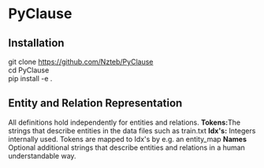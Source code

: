 PyClause
==============

Installation
------------

git clone https://github.com/Nzteb/PyClause \
cd PyClause \
pip install -e .


Entity and Relation Representation
------------
All definitions hold independently for entities and relations.
<strong>Tokens:</strong>The strings that describe entities in the data files such as train.txt
<strong>Idx's:</strong> Integers internally used. Tokens are mapped to Idx's by e.g. an entity_map
<strong>Names</strong> Optional additional strings that describe entities and relations in a human understandable way.


